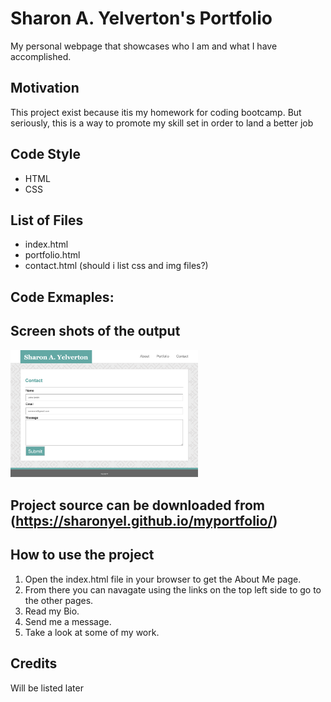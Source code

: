 Sharon A. Yelverton's Portfolio
===
My personal webpage that showcases who I am and what I have accomplished.



Motivation
---

This project exist because itis my homework for coding bootcamp.  But seriously, this is a way to promote my skill set in order to land a better job

Code Style
---
 * HTML
 * CSS
  
List of Files
---
  * index.html
  * portfolio.html
  * contact.html
(should i list css and img files?)
 
 
 Code Exmaples:
 ---
 
 
 
 
 
 Screen shots of the output
 ---
 
<img src="assets/images/screenshotcontact.png" width=300> 
 
 Project source can be downloaded from (https://sharonyel.github.io/myportfolio/) 
 ---
 
 How to use the project
 ---
 
 
 1. Open the index.html file in your browser to get the About Me page.  
 2. From there you can navagate using the links on the top left side to go to the other pages.
 3. Read my Bio.
 4. Send me a message.
 5. Take a look at some of my work.
 
Credits
---
 
 Will be listed later
 
 
 
 






